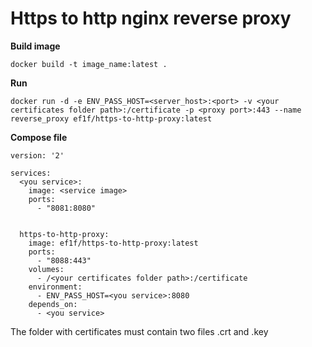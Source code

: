 # Https to http nginx reverse proxy

**Build image**
```
docker build -t image_name:latest .
```

**Run**
```
docker run -d -e ENV_PASS_HOST=<server_host>:<port> -v <your certificates folder path>:/certificate -p <proxy port>:443 --name reverse_proxy ef1f/https-to-http-proxy:latest
```

**Compose file**
```
version: '2'

services:
  <you service>:
    image: <service image>
    ports:
      - "8081:8080"
 
     
  https-to-http-proxy:
    image: ef1f/https-to-http-proxy:latest
    ports:
      - "8088:443"
    volumes:
      - /<your certificates folder path>:/certificate     
    environment:
      - ENV_PASS_HOST=<you service>:8080
    depends_on:
      - <you service>
```

The folder with certificates must contain two files .crt and .key
